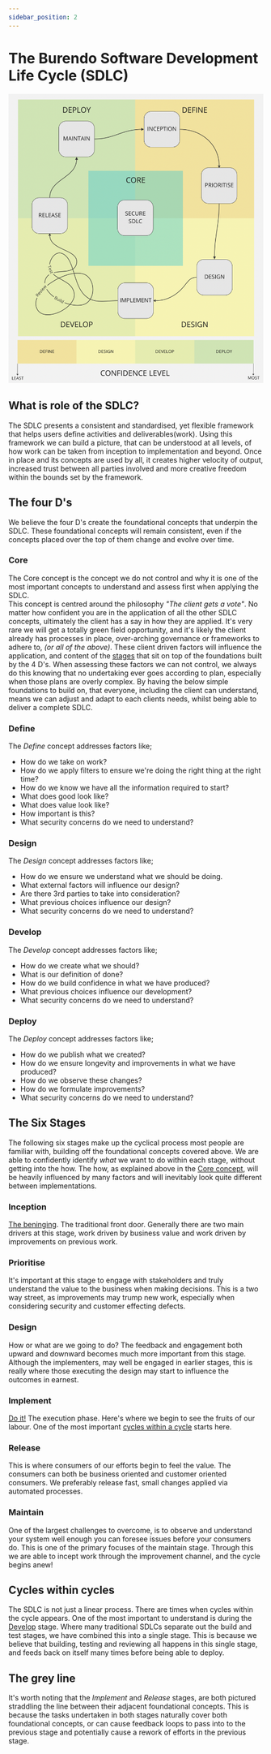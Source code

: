 ```yaml
---
sidebar_position: 2
---
```


# The Burendo Software Development Life Cycle (SDLC)

![SDLC](images/sdlc.png)


## What is role of the SDLC?

The SDLC presents a consistent and standardised, yet flexible framework that helps users define activities and deliverables(work).  Using this framework we can build a picture, that can be understood at all levels, of how work can be taken from inception to implementation and beyond.  Once in place and its concepts are used by all, it creates higher velocity of output, increased trust between all parties involved and more creative freedom within the bounds set by the framework.

## The four D's

We believe the four D's create the foundational concepts that underpin the SDLC.  These foundational concepts will remain consistent, even if the concepts placed over the top of them change and evolve over time.

### Core

The Core concept is the concept we do not control and why it is one of the most important concepts to understand and assess first when applying the SDLC.  
This concept is centred around the philosophy _"The client gets a vote"_.  No matter how confident you are in the application of all the other SDLC concepts, ultimately the client has a say in how they are applied.  It's very rare we will get a totally green field opportunity, and it's likely the client already has processes in place, over-arching governance or frameworks to adhere to, _(or all of the above)_. These client driven factors will influence the application, and content of the [stages](#the-six-stages) that sit on top of the foundations built by the 4 D's.  When assessing these factors we can not control, we always do this knowing that no undertaking ever goes according to plan, especially when those plans are overly complex. By having the below simple foundations to build on, that everyone, including the client can understand, means we can adjust and adapt to each clients needs, whilst being able to deliver a complete SDLC.

### Define

The _*Define*_ concept addresses factors like; 
- How do we take on work? 
- How do we apply filters to ensure we're doing the right thing at the right time?  
- How do we know we have all the information required to start?  
- What does good look like?  
- What does value look like?  
- How important is this?
- What security concerns do we need to understand?

### Design

The _*Design*_ concept addresses factors like; 
- How do we ensure we understand what we should be doing.
- What external factors will influence our design?
- Are there 3rd parties to take into consideration?
- What previous choices influence our design?
- What security concerns do we need to understand?

### Develop

The _*Develop*_ concept addresses factors like; 
- How do we create what we should? 
- What is our definition of done?
- How do we build confidence in what we have produced?
- What previous choices influence our development?
- What security concerns do we need to understand?

### Deploy

The _*Deploy*_ concept addresses factors like; 
- How do we publish what we created?
- How do we ensure longevity and improvements in what we have produced?
- How do we observe these changes?
- How do we formulate improvements?
- What security concerns do we need to understand?

## The Six Stages

The following six stages make up the cyclical process most people are familiar with, building off the foundational concepts covered above.  We are able to confidently identify _what_ we want to do within each stage, without getting into the how.  The how, as explained above in the [Core concept](#core), will be heavily influenced by many factors and will inevitably look quite different between implementations.

### Inception

[The beninging](https://www.youtube.com/watch?v=vacJSHN4ZmY).  The traditional front door.  Generally there are two main drivers at this stage, work driven by business value and work driven by improvements on previous work.  

### Prioritise

It's important at this stage to engage with stakeholders and truly understand the value to the business when making decisions.  This is a two way street, as improvements may trump new work, especially when considering security and customer effecting defects.

### Design

How or what are we going to do? The feedback and engagement both upward and downward becomes much more important from this stage.  Although the implementers, may well be engaged in earlier stages, this is really where those executing the design may start to influence the outcomes in earnest.

### Implement

[Do it!](https://www.youtube.com/watch?v=K4eScf6TMaM) The execution phase.  Here's where we begin to see the fruits of our labour.  One of the most important [cycles within a cycle](#cycles-within-cycles) starts here.  

### Release

This is where consumers of our efforts begin to feel the value.  The consumers can both be business oriented and customer oriented consumers.  We preferably release fast, small changes applied via automated processes.

### Maintain

One of the largest challenges to overcome, is to observe and understand your system well enough you can foresee issues before your consumers do. This is one of the primary focuses of the maintain stage.  Through this we are able to incept work through the improvement channel, and the cycle begins anew!

## Cycles within cycles

The SDLC is not just a linear process.  There are times when cycles within the cycle appears.  One of the most important to understand is during the [Develop](#develop) stage.  Where many traditional SDLCs separate out the build and test stages, we have combined this into a single stage.  This is because we believe that building, testing and reviewing all happens in this single stage, and feeds back on itself many times before being able to deploy.

## The grey line

It's worth noting that the _Implement_ and _Release_ stages, are both pictured straddling the line between their adjacent foundational concepts.  This is because the tasks undertaken in both stages naturally cover both foundational concepts, or can cause feedback loops to pass into to the previous stage and potentially cause a rework of efforts in the previous stage. 
